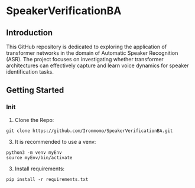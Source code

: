 # SpeakerVerificationBA

## Introduction

This GitHub repository is dedicated to exploring the application of transformer networks in the domain of Automatic Speaker Recognition (ASR). The project focuses on investigating whether transformer architectures can effectively capture and learn voice dynamics for speaker identification tasks.

## Getting Started
### Init
1. Clone the Repo:
```
git clone https://github.com/Ironmomo/SpeakerVerificationBA.git
```
3. It is recommended to use a venv:
```
python3 -m venv myEnv
source myEnv/bin/activate
```
3. Install requirements:
```
pip install -r requirements.txt
```
